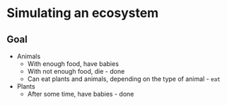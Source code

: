 # Simulating an ecosystem
## Goal
- Animals
  - With enough food, have babies
  - With not enough food, die - done
  - Can eat plants and animals, depending on the type of animal - `eat`
- Plants
  - After some time, have babies - done